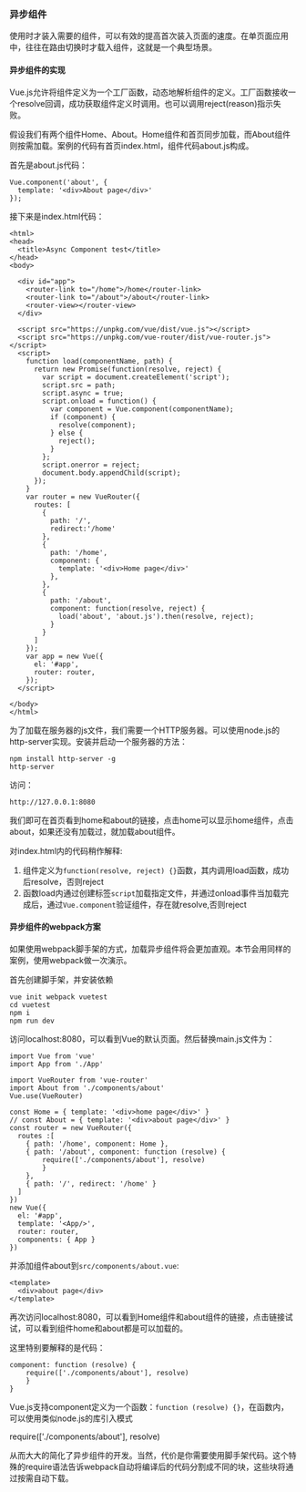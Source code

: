 ### 异步组件

使用时才装入需要的组件，可以有效的提高首次装入页面的速度。在单页面应用中，往往在路由切换时才载入组件，这就是一个典型场景。

#### 异步组件的实现

Vue.js允许将组件定义为一个工厂函数，动态地解析组件的定义。工厂函数接收一个resolve回调，成功获取组件定义时调用。也可以调用reject(reason)指示失败。

假设我们有两个组件Home、About。Home组件和首页同步加载，而About组件则按需加载。案例的代码有首页index.html，组件代码about.js构成。

首先是about.js代码：

    Vue.component('about', {
      template: '<div>About page</div>'
    });

接下来是index.html代码：

    <html>
    <head>
      <title>Async Component test</title>
    </head>
    <body>

      <div id="app">
        <router-link to="/home">/home</router-link>
        <router-link to="/about">/about</router-link>
        <router-view></router-view>
      </div>

      <script src="https://unpkg.com/vue/dist/vue.js"></script>
      <script src="https://unpkg.com/vue-router/dist/vue-router.js"></script>
      <script>
        function load(componentName, path) {
          return new Promise(function(resolve, reject) {
            var script = document.createElement('script');
            script.src = path;
            script.async = true;
            script.onload = function() {
              var component = Vue.component(componentName);
              if (component) {
                resolve(component);
              } else {
                reject();
              }
            };
            script.onerror = reject;
            document.body.appendChild(script);
          });
        }
        var router = new VueRouter({
          routes: [
            {
              path: '/',
              redirect:'/home'
            },
            {
              path: '/home',
              component: {
                template: '<div>Home page</div>'
              },
            },
            {
              path: '/about',
              component: function(resolve, reject) {
                load('about', 'about.js').then(resolve, reject);
              }
            }
          ]
        });
        var app = new Vue({
          el: '#app',
          router: router,
        });
      </script>

    </body>
    </html>

为了加载在服务器的js文件，我们需要一个HTTP服务器。可以使用node.js的http-server实现。安装并启动一个服务器的方法：

    npm install http-server -g
    http-server

访问：

    http://127.0.0.1:8080

我们即可在首页看到home和about的链接，点击home可以显示home组件，点击about，如果还没有加载过，就加载about组件。

对index.html内的代码稍作解释:

1. 组件定义为`function(resolve, reject) {}`函数，其内调用load函数，成功后resolve，否则reject
2. 函数load内通过创建标签`script`加载指定文件，并通过onload事件当加载完成后，通过`Vue.component`验证组件，存在就resolve,否则reject

#### 异步组件的webpack方案

如果使用webpack脚手架的方式，加载异步组件将会更加直观。本节会用同样的案例，使用webpack做一次演示。

首先创建脚手架，并安装依赖

    vue init webpack vuetest
    cd vuetest
    npm i
    npm run dev

访问localhost:8080，可以看到Vue的默认页面。然后替换main.js文件为：

    import Vue from 'vue'
    import App from './App'

    import VueRouter from 'vue-router'
    import About from './components/about'
    Vue.use(VueRouter)

    const Home = { template: '<div>home page</div>' }
    // const About = { template: '<div>about page</div>' }
    const router = new VueRouter({
      routes :[
        { path: '/home', component: Home },
        { path: '/about', component: function (resolve) {
            require(['./components/about'], resolve)
            } 
        },
        { path: '/', redirect: '/home' }
      ]
    })
    new Vue({
      el: '#app',
      template: '<App/>',
      router: router,
      components: { App }
    })
并添加组件about到`src/components/about.vue`:

    <template>
      <div>about page</div>
    </template>

再次访问localhost:8080，可以看到Home组件和about组件的链接，点击链接试试，可以看到组件home和about都是可以加载的。

这里特别要解释的是代码：

    component: function (resolve) {
        require(['./components/about'], resolve)
        } 
    }

Vue.js支持component定义为一个函数：`function (resolve) {}`，在函数内，可以使用类似node.js的库引入模式

   require(['./components/about'], resolve)

从而大大的简化了异步组件的开发。当然，代价是你需要使用脚手架代码。这个特殊的require语法告诉webpack自动将编译后的代码分割成不同的块，这些块将通过按需自动下载。






